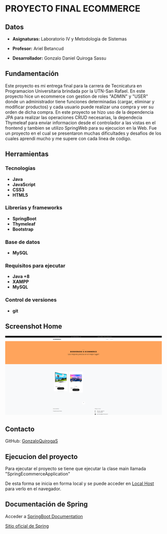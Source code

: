 # PROYECTO FINAL ECOMMERCE

## Datos

- **Asignaturas:** Laboratorio IV y Metodologia de Sistemas 

- **Profesor:** Ariel Betancud

- **Desarrollador:** Gonzalo Daniel Quiroga Sassu

## Fundamentación

Este proyecto es mi entrega final para la carrera de Tecnicatura en Programacion Universitaria brindada por la UTN-San Rafael.
En este proyecto hice un ecommerce con gestion de roles "ADMIN" y "USER" donde un administrador tiene funciones determinadas (cargar, eliminar y modificar productos) y cada usuario
puede realizar una compra y ver su orden de dicha compra.
En este proyecto se hizo uso de la dependencia JPA para realizar las operaciones CRUD necesarias, la dependecia Thymeleaf para
enviar informacion desde el controlador a las vistas en el frontend y tambien se utilizo SpringWeb para su ejecucion en la Web.
Fue un proyecto en el cual se presentaron muchas dificultades y desafios de los cuales aprendi mucho y me supere con cada linea de codigo.

## Herramientas

### Tecnologías

- **Java**
- **JavaScript**
- **CSS3**
- **HTML5**

### Librerías y frameworks

- **SpringBoot**
- **Thymeleaf**
- **Bootstrap**

### Base de datos

- **MySQL**

### Requisitos para ejecutar

- **Java +8**
- **XAMPP**
- **MySQL**

### Control de versiones

- **git**

## Screenshot Home

![Home](/images/home.png)


## Contacto

GitHub: [GonzaloQuirogaS](https://github.com/GonzaloQuirogaS)

## Ejecucion del proyecto

Para ejecutar el proyecto se tiene que ejecutar la clase main llamada "SpringEcommerceApplication"

De esta forma se inicia en forma local y se puede acceder en [Local Host](http://localhost:8080) para verlo en el navegador.



## Documentación de Spring

Acceder a [SpringBoot Documentation](https://spring.io/projects/spring-boot)

[Sitio oficial de Spring](https://spring.io/)